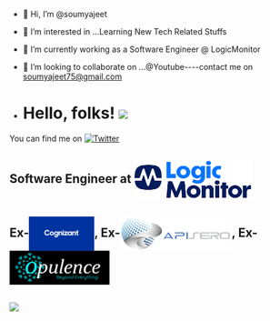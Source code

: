 - 👋 Hi, I’m @soumyajeet
- 👀 I’m interested in ...Learning New Tech Related Stuffs
- 🌱 I’m currently working as a Software Engineer @ LogicMonitor
- 💞️ I’m looking to collaborate on ...@Youtube----contact me on soumyajeet75@gmail.com

- # Hello, folks! <img src="https://raw.githubusercontent.com/MartinHeinz/MartinHeinz/master/wave.gif" width="30px">

<!-- Actual text -->

You can find me on [![Twitter][1.2]][1]

<!-- Icons -->

[1.2]: http://i.imgur.com/wWzX9uB.png (twitter icon without padding)
[2.2]: https://raw.githubusercontent.com/MartinHeinz/MartinHeinz/master/linkedin-3-16.png

<!-- Links to your social media accounts -->

[1]: https://twitter.com/SoumyajeetBhat3
[2]: https://www.linkedin.com/in/soumyajeetrock

<html>
  <h2> Software Engineer at <a href="https://github.com/soumyajeet75/CODE_IMG/blob/main/LM.png" target="blank"><img align="center" src="https://github.com/soumyajeet75/CODE_IMG/blob/main/LM.png" height="70" /></a>
   <br>
  <h2> Ex-<a href="https://github.com/soumyajeet75/CODE_IMG/blob/main/cogni.jpg" target="blank"><img align="center" src="https://github.com/soumyajeet75/CODE_IMG/blob/main/cogni.jpg" height="60" /></a>, Ex-<a href="https://github.com/soumyajeet75/CODE_IMG/blob/main/Apisero_logo.png" target="blank"><img align="center" src="https://github.com/soumyajeet75/CODE_IMG/blob/main/Apisero_logo.png" height="60" /></a>, Ex-<a href="https://github.com/soumyajeet75/CODE_IMG/blob/main/opu.png" target="blank"><img align="center" src="https://github.com/soumyajeet75/CODE_IMG/blob/main/opu.png" height="60" /></a>
   
  </html>
 <br>
 <br>
<a href="https://github.com/soumyajeet75/hello/blob/master/pic.png" target="blank"><img align="center" src="https://github.com/soumyajeet75/hello/blob/master/pic.png" height="400" /></a>
